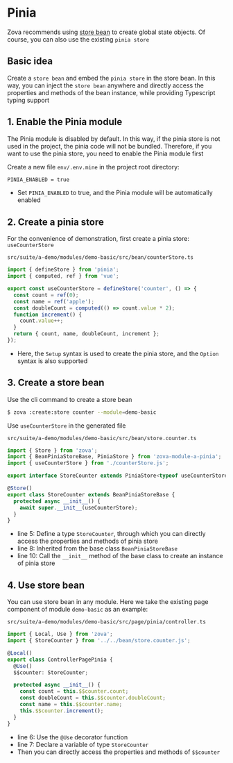 # Pinia

Zova recommends using [store bean](../essentials/ioc/store-bean.md) to create global state objects. Of course, you can also use the existing `pinia store`

## Basic idea

Create a `store bean` and embed the `pinia store` in the store bean. In this way, you can inject the `store bean` anywhere and directly access the properties and methods of the bean instance, while providing Typescript typing support

## 1. Enable the Pinia module

The Pinia module is disabled by default. In this way, if the pinia store is not used in the project, the pinia code will not be bundled. Therefore, if you want to use the pinia store, you need to enable the Pinia module first

Create a new file `env/.env.mine` in the project root directory:

```txt
PINIA_ENABLED = true
```

- Set `PINIA_ENABLED` to true, and the Pinia module will be automatically enabled

## 2. Create a pinia store

For the convenience of demonstration, first create a pinia store: `useCounterStore`

`src/suite/a-demo/modules/demo-basic/src/bean/counterStore.ts`

```typescript
import { defineStore } from 'pinia';
import { computed, ref } from 'vue';

export const useCounterStore = defineStore('counter', () => {
  const count = ref(0);
  const name = ref('apple');
  const doubleCount = computed(() => count.value * 2);
  function increment() {
    count.value++;
  }
  return { count, name, doubleCount, increment };
});
```

- Here, the `Setup` syntax is used to create the pinia store, and the `Option` syntax is also supported

## 3. Create a store bean

Use the cli command to create a store bean

```bash
$ zova :create:store counter --module=demo-basic
```

Use `useCounterStore` in the generated file

`src/suite/a-demo/modules/demo-basic/src/bean/store.counter.ts`

```typescript
import { Store } from 'zova';
import { BeanPiniaStoreBase, PiniaStore } from 'zova-module-a-pinia';
import { useCounterStore } from './counterStore.js';

export interface StoreCounter extends PiniaStore<typeof useCounterStore> {}

@Store()
export class StoreCounter extends BeanPiniaStoreBase {
  protected async __init__() {
    await super.__init__(useCounterStore);
  }
}
```

- line 5: Define a type `StoreCounter`, through which you can directly access the properties and methods of pinia store
- line 8: Inherited from the base class `BeanPiniaStoreBase`
- line 10: Call the `__init__` method of the base class to create an instance of pinia store

## 4. Use store bean

You can use store bean in any module. Here we take the existing page component of module `demo-basic` as an example:

`src/suite/a-demo/modules/demo-basic/src/page/pinia/controller.ts`

```typescript
import { Local, Use } from 'zova';
import { StoreCounter } from '../../bean/store.counter.js';

@Local()
export class ControllerPagePinia {
  @Use()
  $$counter: StoreCounter;

  protected async __init__() {
    const count = this.$$counter.count;
    const doubleCount = this.$$counter.doubleCount;
    const name = this.$$counter.name;
    this.$$counter.increment();
  }
}
```

- line 6: Use the `@Use` decorator function
- line 7: Declare a variable of type `StoreCounter`
- Then you can directly access the properties and methods of `$$counter`
